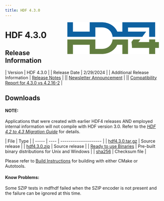 ```yaml
---
title: HDF 4.3.0
---
```


<img alt="HDF4 Logo" align=right width=300 src="/assets/img/hdf4.png">

# HDF 4.3.0

## Release Information

| Version | HDF 4.3.0 |
| Release Date | 2/29/2024 |
| Additional Release Information | [Release Notes](https://github.com/HDFGroup/hdf4/tree/hdf4.3.0/release_notes/RELEASE.txt) | 
|| [Newsletter Announcement](https://www.hdfgroup.org/2024/02/release-of-hdf-4-3-0-newsletter-201/) | 
|| [Compatibility Report for 4.3.0 vs 4.2.16-2](https://htmlpreview.github.io/?https://github.com/HDFGroup/hdf4doc/blob/master/Compatibility_Report/hdf-4.2.16-vs-hdf-4.2.15-interface_compatibility_report.html) | 

## Downloads

#### NOTE:
Applications that were created with earlier HDF4 releases AND employed internal information will not compile with HDF version 3.0.  Refer to the [*HDF 4.2 to 4.3 Migration Guide*](https://github.com/HDFGroup/hdf4/blob/master/doc/HDF-4.2-to-4.3-migration.md) for details.

|  File  |  Type |
| ----- | ---- | --------------------- |
| [hdf4.3.0.tar.gz](https://github.com/HDFGroup/hdf4/archive/refs/tags/hdf4.3.0.tar.gz) | Source release   |
| [hdf4.3.0.zip](https://github.com/HDFGroup/hdf4/archive/refs/tags/hdf4.3.0.zip) | Source release    |
| [Ready to use Binaries](https://github.com/HDFGroup/hdf4/releases/tag/hdf4.3.0)  | Pre-built binary distributions for Unix and Windows |
| [sha256](https://github.com/HDFGroup/hdf4/releases/download/hdf4.3.0/sha256sums.txt) | Checksum file   |

Please refer to [Build Instructions](https://raw.githubusercontent.com/HDFGroup/hdf4/master/release_notes/INSTALL.txt) for building with either CMake or Autotools.

#### Know Problems:
Some SZIP tests in mdfhdf failed when the SZIP encoder is not present and the failure can be ignored at this time.
